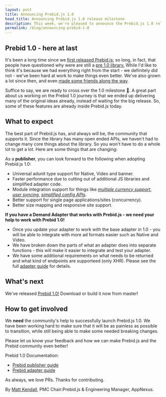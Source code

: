 ```yaml
---
layout: post
title: Announcing Prebid.js 1.0
head_title: Announcing Prebid.js 1.0 release milestone
description: This week, we're pleased to announce the Prebid.js 1.0 release milestone
permalink: /blog/announcing-prebid-1-0
---
```


## Prebid 1.0 - here at last

It's been a long time since we [first released Prebid.js](/blog/happy-birthday-prebid-js); so long, in fact, that people have questioned why were are still a [pre 1.0 library.](https://github.com/prebid/Prebid.js/issues/891) While I'd like to think it's because we had everything right from the start - we definitely did not - we've been hard at work to make things even better. We've also grown a lot since then, and even [made some friends along the way](/blog/announcing-prebid-org).

Suffice to say, we are ready to cross over the 1.0 milestone :rocket:. A great part about us working on the Prebid 1.0 journey is that we ended up delivering many of the original ideas already, instead of waiting for the big release. So, some of these features are already inside Prebid.js today.


## What to expect

The best part of Prebid.js has, and always will be, the community that supports it. Since the library has many open ended APIs, we haven't had to change many core things about the library. So you won't have to do a whole lot to get a lot. Here are some things that are changing:

As a **publisher**, you can look forward to the following when adopting Prebid.js 1.0:

- Universal adunit type support for Native, Video and banner.
- Faster performance due to cutting out of additional JS libraries and simplified adapter code.
- Module integration support for things like [*multiple currency support*](/dev-docs/modules/currency.html), [*user syncing*](/dev-docs/publisher-api-reference/setConfig.html#setConfig-Configure-User-Syncing), [*simplified config APIs*](/dev-docs/publisher-api-reference/setConfig.html).
- Better support for single page applications/sites (concurrency).
- Better size mapping and responsive site support.

**If you have a Demand Adapter that works with Prebid.js -  we need your help to work with Prebid 1.0!**

- Once you update your adapter to work with the base adapter in 1.0 - you will be able to integrate with more ad formats easier such as Native and Video.
- We have broken down the parts of what an adapter does into separate functions - this will make it easier to integrate and test your adapter.
- We have some additional requirements on what needs to be returned and what kind of endpoints are supporteed (only XHR). Please see the full [adapter guide](/dev-docs/bidder-adapter-1.html) for details.

## What's next

We've released [Prebid 1.0!](https://github.com/prebid/Prebid.js/releases/tag/1.0.0) Download or build it now from master!

## How to get involved

We **need** the community's help to successfully launch Prebid.js 1.0. We have been working hard to make sure that it will be as painless as possible to transition, while still being able to make some needed breaking changes.

Please let us know your feedback and how we can make Prebid.js and the Prebid community even better!

Prebid 1.0 Documentation:

- [Prebid publisher guide](/dev-docs/publisher-api-reference.html)
- [Prebid adapter guide](/dev-docs/bidder-adaptor.html)

As always, we love PRs. Thanks for contributing.

By [Matt Kendall](https://github.com/mkendall07), PMC Chair:Prebid.js & Engineering Manager, AppNexus.
